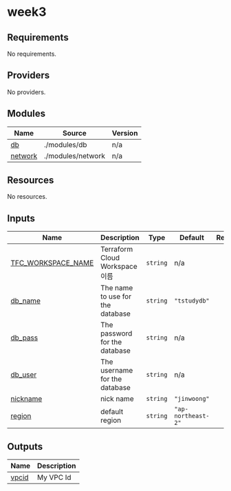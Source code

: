 # week3

<!-- BEGINNING OF PRE-COMMIT-TERRAFORM DOCS HOOK -->
## Requirements

No requirements.

## Providers

No providers.

## Modules

| Name | Source | Version |
|------|--------|---------|
| <a name="module_db"></a> [db](#module\_db) | ./modules/db | n/a |
| <a name="module_network"></a> [network](#module\_network) | ./modules/network | n/a |

## Resources

No resources.

## Inputs

| Name | Description | Type | Default | Required |
|------|-------------|------|---------|:--------:|
| <a name="input_TFC_WORKSPACE_NAME"></a> [TFC\_WORKSPACE\_NAME](#input\_TFC\_WORKSPACE\_NAME) | Terraform Cloud Workspace 이름 | `string` | n/a | yes |
| <a name="input_db_name"></a> [db\_name](#input\_db\_name) | The name to use for the database | `string` | `"tstudydb"` | no |
| <a name="input_db_pass"></a> [db\_pass](#input\_db\_pass) | The password for the database | `string` | n/a | yes |
| <a name="input_db_user"></a> [db\_user](#input\_db\_user) | The username for the database | `string` | n/a | yes |
| <a name="input_nickname"></a> [nickname](#input\_nickname) | nick name | `string` | `"jinwoong"` | no |
| <a name="input_region"></a> [region](#input\_region) | default region | `string` | `"ap-northeast-2"` | no |

## Outputs

| Name | Description |
|------|-------------|
| <a name="output_vpcid"></a> [vpcid](#output\_vpcid) | My VPC Id |
<!-- END OF PRE-COMMIT-TERRAFORM DOCS HOOK -->
